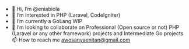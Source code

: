 - 👋 Hi, I’m @eniabiola
- 👀 I’m interested in PHP (Laravel, CodeIgniter)
- 🌱 I’m currently a GoLang WIP
- 💞️ I’m looking to collaborate on Professional (Open source or not) PHP (Laravel or any other framework) projects and Intermediate Go projects
 📫 How to reach me awosanyaenitan@gmail.com

<!---
eniabiola/eniabiola is a ✨ special ✨ repository because its `README.md` (this file) appears on your GitHub profile.
You can click the Preview link to take a look at your changes.
--->

